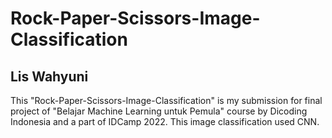 # Rock-Paper-Scissors-Image-Classification
## Lis Wahyuni
This "Rock-Paper-Scissors-Image-Classification" is my submission for final project of "Belajar Machine Learning untuk Pemula" course by Dicoding Indonesia and a part of IDCamp 2022. This image classification used CNN.
